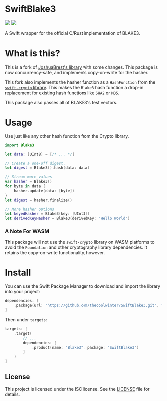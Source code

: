 # SwiftBlake3

[![](https://img.shields.io/endpoint?url=https%3A%2F%2Fswiftpackageindex.com%2Fapi%2Fpackages%2Fthecoolwinter%2FSwiftBlake3%2Fbadge%3Ftype%3Dswift-versions)](https://swiftpackageindex.com/thecoolwinter/SwiftBlake3)
[![](https://img.shields.io/endpoint?url=https%3A%2F%2Fswiftpackageindex.com%2Fapi%2Fpackages%2Fthecoolwinter%2FSwiftBlake3%2Fbadge%3Ftype%3Dplatforms)](https://swiftpackageindex.com/thecoolwinter/SwiftBlake3)

A Swift wrapper for the official C/Rust implementation of BLAKE3.

# What is this?

This is a fork of [JoshuaBrest's library](https://github.com/JoshuaBrest/blake3-swift) with some changes. This package is now concurrency-safe, and implements copy-on-write for the hasher. 

This fork also implements the hasher function as a `HashFunction` from the [`swift-crypto` library](https://github.com/apple/swift-crypto). This makes the `Blake3` hash function a drop-in replacement for existing hash functions like `SHA2` or `MD5`.

This package also passes all of BLAKE3's test vectors.

# Usage

Use just like any other hash function from the Crypto library.

```swift
import Blake3

let data: [UInt8] = [/* ... */]

// Create a one-off digest.
let digest = Blake3().hash(data: data)

// Stream more values
var hasher = Blake3()
for byte in data {
    hasher.update(data: [byte])
}
let digest = hasher.finalize()

// More hasher options
let keyedHasher = Blake3(key: [UInt8])
let derivedKeyHasher = Blake3(derivedKey: "Hello World")
```

### A Note For WASM

This package will not use the `swift-crypto` library on WASM platforms to avoid the `Foundation` and other cryptography library dependencies. It retains the copy-on-write functionality, however.

# Install

You can use the Swift Package Manager to download and import the library into your project:

```swift
dependencies: [
	.package(url: "https://github.com/thecoolwinter/SwiftBlake3.git", "0.0.0"..<"1.0.0"),
]
```

Then under `targets`:

```swift
targets: [
    .target(
        // ...
        dependencies: [
            .product(name: "Blake3", package: "SwiftBlake3")
        ]
    )
]
```



## License

This project is licensed under the ISC license. See the [LICENSE](LICENSE) file for details.

